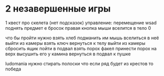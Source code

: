 # 2 незавершенные игры 
1 квест про скелета (нет подсказок)
управление:
перемещение  wsad 
поднять предмет e
бросок правая кнопка мыши
вселится в тело 0


что бы пройти нужно взять хлеб 
подманить им мышь
вселиться в неё 
выйти из камеры взять ключ
вернуться к телу 
выйти из камеры сбросить ящик 
пойти в подвал взять порох факел 
принести порох на верх 
высушить его у камина 
вернуться в подвал к пушке 

ludomania нужно стирать полоски что если ряд будет из крестов то победа
